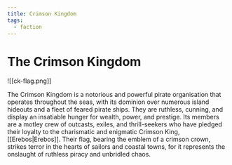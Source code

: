 ```yaml
---
title: Crimson Kingdom
tags:
  - faction
---
```

# The Crimson Kingdom
![[ck-flag.png]]

The Crimson Kingdom is a notorious and powerful pirate organisation that operates throughout the seas, with its dominion over numerous island hideouts and a fleet of feared pirate ships. They are ruthless, cunning, and display an insatiable hunger for wealth, power, and prestige. Its members are a motley crew of outcasts, exiles, and thrill-seekers who have pledged their loyalty to the charismatic and enigmatic Crimson King, [[Erebos|Erebos]]. Their flag, bearing the emblem of a crimson crown, strikes terror in the hearts of sailors and coastal towns, for it represents the onslaught of ruthless piracy and unbridled chaos.